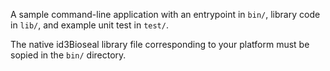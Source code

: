 A sample command-line application with an entrypoint in `bin/`, library code
in `lib/`, and example unit test in `test/`.

The native id3Bioseal library file corresponding to your platform must be sopied in the `bin/` directory.
